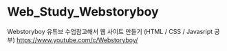 # Web_Study_Webstoryboy
Webstoryboy 유튜브 수업참고해서 웹 사이트 만들기 (HTML / CSS / Javasript 공부)
https://www.youtube.com/c/Webstoryboy/
